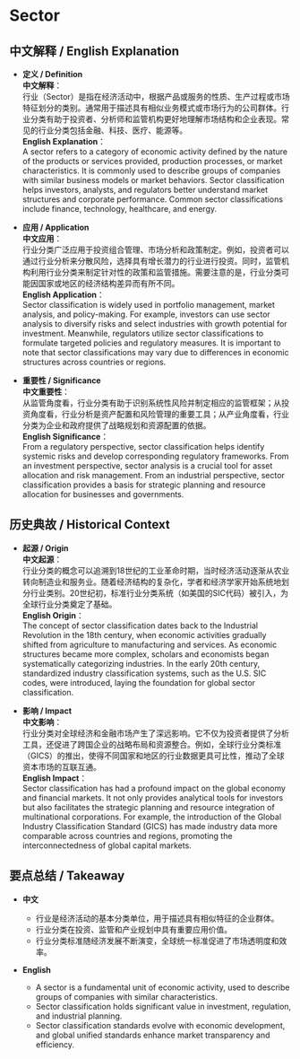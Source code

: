 # Sector

## 中文解释 / English Explanation

* **定义 / Definition**  
  **中文解释**：  
  行业（Sector）是指在经济活动中，根据产品或服务的性质、生产过程或市场特征划分的类别。通常用于描述具有相似业务模式或市场行为的公司群体。行业分类有助于投资者、分析师和监管机构更好地理解市场结构和企业表现。常见的行业分类包括金融、科技、医疗、能源等。  
  **English Explanation**：  
  A sector refers to a category of economic activity defined by the nature of the products or services provided, production processes, or market characteristics. It is commonly used to describe groups of companies with similar business models or market behaviors. Sector classification helps investors, analysts, and regulators better understand market structures and corporate performance. Common sector classifications include finance, technology, healthcare, and energy.

* **应用 / Application**  
  **中文应用**：  
  行业分类广泛应用于投资组合管理、市场分析和政策制定。例如，投资者可以通过行业分析来分散风险，选择具有增长潜力的行业进行投资。同时，监管机构利用行业分类来制定针对性的政策和监管措施。需要注意的是，行业分类可能因国家或地区的经济结构差异而有所不同。  
  **English Application**：  
  Sector classification is widely used in portfolio management, market analysis, and policy-making. For example, investors can use sector analysis to diversify risks and select industries with growth potential for investment. Meanwhile, regulators utilize sector classifications to formulate targeted policies and regulatory measures. It is important to note that sector classifications may vary due to differences in economic structures across countries or regions.

* **重要性 / Significance**  
  **中文重要性**：  
  从监管角度看，行业分类有助于识别系统性风险并制定相应的监管框架；从投资角度看，行业分析是资产配置和风险管理的重要工具；从产业角度看，行业分类为企业和政府提供了战略规划和资源配置的依据。  
  **English Significance**：  
  From a regulatory perspective, sector classification helps identify systemic risks and develop corresponding regulatory frameworks. From an investment perspective, sector analysis is a crucial tool for asset allocation and risk management. From an industrial perspective, sector classification provides a basis for strategic planning and resource allocation for businesses and governments.

## 历史典故 / Historical Context

* **起源 / Origin**  
  **中文起源**：  
  行业分类的概念可以追溯到18世纪的工业革命时期，当时经济活动逐渐从农业转向制造业和服务业。随着经济结构的复杂化，学者和经济学家开始系统地划分行业类别。20世纪初，标准行业分类系统（如美国的SIC代码）被引入，为全球行业分类奠定了基础。  
  **English Origin**：  
  The concept of sector classification dates back to the Industrial Revolution in the 18th century, when economic activities gradually shifted from agriculture to manufacturing and services. As economic structures became more complex, scholars and economists began systematically categorizing industries. In the early 20th century, standardized industry classification systems, such as the U.S. SIC codes, were introduced, laying the foundation for global sector classification.

* **影响 / Impact**  
  **中文影响**：  
  行业分类对全球经济和金融市场产生了深远影响。它不仅为投资者提供了分析工具，还促进了跨国企业的战略布局和资源整合。例如，全球行业分类标准（GICS）的推出，使得不同国家和地区的行业数据更具可比性，推动了全球资本市场的互联互通。  
  **English Impact**：  
  Sector classification has had a profound impact on the global economy and financial markets. It not only provides analytical tools for investors but also facilitates the strategic planning and resource integration of multinational corporations. For example, the introduction of the Global Industry Classification Standard (GICS) has made industry data more comparable across countries and regions, promoting the interconnectedness of global capital markets.

## 要点总结 / Takeaway

* **中文**  
  - 行业是经济活动的基本分类单位，用于描述具有相似特征的企业群体。  
  - 行业分类在投资、监管和产业规划中具有重要应用价值。  
  - 行业分类标准随经济发展不断演变，全球统一标准促进了市场透明度和效率。  

* **English**  
  - A sector is a fundamental unit of economic activity, used to describe groups of companies with similar characteristics.  
  - Sector classification holds significant value in investment, regulation, and industrial planning.  
  - Sector classification standards evolve with economic development, and global unified standards enhance market transparency and efficiency.